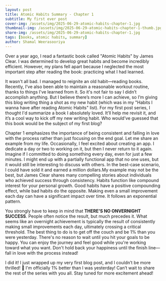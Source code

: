 ```yaml
---
layout: post
title: Atomic Habits Summary - Chapter 1
subtitle: My first ever post
cover-img: /assets/img/2025-06-29-atomic-habits-chapter-1.jpg
thumbnail-img: /assets/img/2025-06-29-atomic-habits-chapter-1-thumb.jpg
share-img: /assets/img/2025-06-29-atomic-habits-chapter-1.jpg
tags: [books, atomic habits, summary]
author: Shamal Weerasooriya
---
```


Over a year ago, I read a fantastic book called "Atomic Habits" by James Clear. I was determined to develop great habits and become incredibly efficient. However, my plans fell apart because I neglected the most important step after reading the book: practicing what I had learned.

It wasn't all bad. I managed to reignite an old habit—reading books. Recently, I've also been able to maintain a reasonable workout routine, thanks to things I've learned from it. So it's not fair to say I didn’t accomplish anything. But I believe there’s more I can achieve, so I’m giving this blog writing thing a shot as my new habit (which was in my "Habits I wanna have after reading Atomic Habits" list). For my first post series, I thought I'd summarize a book I absolutely loved. It’ll help me revisit it, and it’s a cool way to kick off my new writing habit. Who would’ve guessed that this book would be the subject of my first blog?

Chapter 1 emphasizes the importance of being consistent and falling in love with the process rather than just focusing on the end goal. Let me share an example from my life. Occasionally, I feel excited about creating an app. I dedicate a day or two to working on it, but then I never return to it again. Imagine if I committed to doing something every day, even for just a few minutes. I might end up with a partially functional app that no one uses, but it would still be interesting to discuss with others. In the best-case scenario, I could have sold it and earned a million dollars.My example may not be the best, but James Clear shares many compelling stories about individuals who achieved success through consistency. Habits function like compound interest for your personal growth. Good habits have a positive compounding effect, while bad habits do the opposite. Making even a small improvement each day can have a significant impact over time. It follows an exponential pattern.

You strongly have to keep in mind that **THERE'S NO ONVERNIGHT SUCCESS**. People often notice the result, but much precedes it. What seems like an overnight achievement is typically the result of consistently making small improvements each day, ultimately crossing a critical threshold. The best thing to do is to get off the couch and be 1% than you were yesterday. There's no reason to wait until you hit your goals to be happy. You can enjoy the journey and feel good while you're working toward what you want. Don't hold back your happiness until the finish line—fall in love with the process instead!

I did it! I just wrapped up my very first blog post, and I couldn’t be more thrilled! 🎉 I'm officially 1% better than I was yesterday! Can’t wait to share the rest of the series with you all. Stay tuned for more excitement ahead!